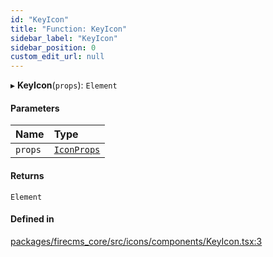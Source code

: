 ```yaml
---
id: "KeyIcon"
title: "Function: KeyIcon"
sidebar_label: "KeyIcon"
sidebar_position: 0
custom_edit_url: null
---
```


▸ **KeyIcon**(`props`): `Element`

#### Parameters

| Name | Type |
| :------ | :------ |
| `props` | [`IconProps`](../types/IconProps.md) |

#### Returns

`Element`

#### Defined in

[packages/firecms_core/src/icons/components/KeyIcon.tsx:3](https://github.com/FireCMSco/firecms/blob/d45f3739/packages/firecms_core/src/icons/components/KeyIcon.tsx#L3)
